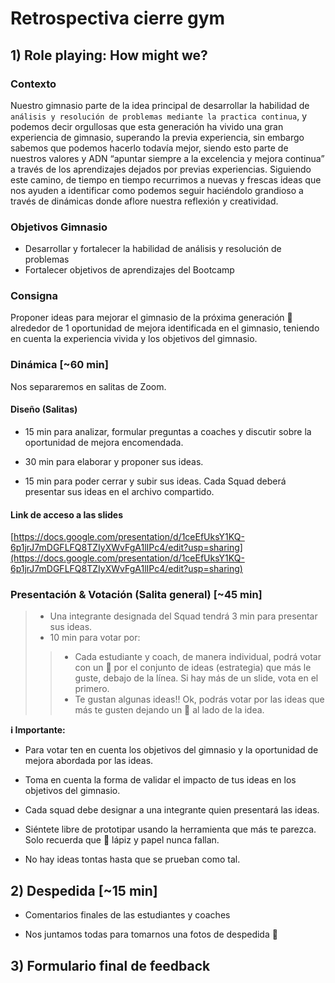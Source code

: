 <!-- markdownlint-disable MD013 -->
# Retrospectiva cierre gym

## 1) Role playing: How might we?

### Contexto

Nuestro gimnasio parte de la idea principal de desarrollar la habilidad de `análisis y resolución de problemas mediante la practica continua`, y podemos decir orgullosas que esta generación ha vivido una gran experiencia de gimnasio, superando la previa experiencia, sin embargo sabemos que podemos hacerlo todavía mejor, siendo esto parte de nuestros valores y ADN “apuntar siempre a la excelencia y mejora continua” a través de los aprendizajes dejados por previas experiencias. Siguiendo este camino, de tiempo en tiempo recurrimos a nuevas y frescas ideas que nos ayuden a identificar como podemos seguir haciéndolo grandioso a través de dinámicas donde aflore nuestra reflexión y creatividad.

### Objetivos Gimnasio

- Desarrollar y fortalecer la habilidad de análisis y resolución de problemas
- Fortalecer objetivos de aprendizajes del Bootcamp

### Consigna

Proponer ideas para mejorar el gimnasio de la próxima generación 💪 alrededor de 1 oportunidad de mejora identificada en el gimnasio, teniendo en cuenta la experiencia vivida y los objetivos del gimnasio.

### Dinámica [~60 min]

Nos separaremos en salitas de Zoom.

#### Diseño (Salitas)

- 15 min para analizar, formular preguntas a coaches y discutir sobre la oportunidad de mejora encomendada.

- 30 min para elaborar y proponer sus ideas.

- 15 min para poder cerrar y subir sus ideas. Cada Squad deberá presentar sus ideas en el archivo compartido.

#### Link de acceso a las slides

[https://docs.google.com/presentation/d/1ceEfUksY1KQ-6p1jrJ7mDGFLFQ8TZIyXWvFgA1lIPc4/edit?usp=sharing](https://docs.google.com/presentation/d/1ceEfUksY1KQ-6p1jrJ7mDGFLFQ8TZIyXWvFgA1lIPc4/edit?usp=sharing)

### Presentación & Votación (Salita general) [~45 min]

> - Una integrante designada del Squad tendrá 3 min para presentar sus ideas.
>- 10 min para votar por:
>
> > - Cada estudiante y coach, de manera individual, podrá votar con un  💛 por el conjunto de ideas (estrategia) que más le guste, debajo de la línea. Si hay más de un slide, vota en el primero.
> > - Te gustan algunas ideas!! Ok, podrás votar por las ideas que más te gusten dejando un 💜 al lado de la idea.
>

__ℹ️ Importante:__

- Para votar ten en cuenta los objetivos del gimnasio y la oportunidad de mejora abordada por las ideas.

- Toma en cuenta la forma de validar el impacto de tus ideas en los objetivos del gimnasio.

- Cada squad debe designar a una integrante quien presentará las ideas.

- Siéntete libre de prototipar usando la herramienta que más te parezca. Solo recuerda que 📝 lápiz y papel nunca fallan.

- No hay ideas tontas hasta que se prueban como tal.

## 2) Despedida [~15 min]

- Comentarios finales de las estudiantes y coaches

- Nos juntamos todas para tomarnos una fotos de despedida 📸

## 3) Formulario final de feedback
